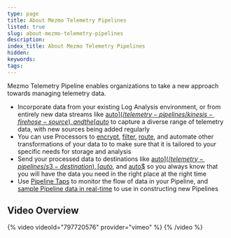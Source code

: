 ```yaml
---
type: page
title: About Mezmo Telemetry Pipelines
listed: true
slug: about-mezmo-telemetry-pipelines
description: 
index_title: About Mezmo Telemetry Pipelines
hidden: 
keywords: 
tags: 
---
```


Mezmo Telemetry Pipeline enables organizations to take a new approach towards managing telemetry data. 

- Incorporate data from your existing Log Analysis environment, or from entirely new data streams like [auto$](/telemetry-pipelines/kinesis-firehose-source), and the [auto$](/telemetry-pipelines/mezmo-agent-source) to capture a diverse range of telemetry data, with new sources being added regularly
- You can use Processors to [encrypt](/telemetry-pipelines/encrypt-fields-processor), [filter](/telemetry-pipelines/filter-by-field-processor), [route](/telemetry-pipelines/route-processor), and automate other transformations of your data to to make sure that it is tailored to your specific needs for storage and analysis
- Send your processed data to destinations like [auto$](/telemetry-pipelines/s3-destination), [auto$](/telemetry-pipelines/elasticsearch-destination), and [auto$](/telemetry-pipelines/mezmo-destination) so you always know that you will have the data you need in the right place at the right time
- Use  [Pipeline Taps](/telemetry-pipelines/monitor-data-pipelines) to monitor the flow of data in your Pipeline, and [sample Pipeline data in real-time](/telemetry-pipelines/view-pipeline-data) to use in constructing new Pipelines

## Video Overview

{% video videoId="797720576" provider="vimeo" %}
{% /video %}
